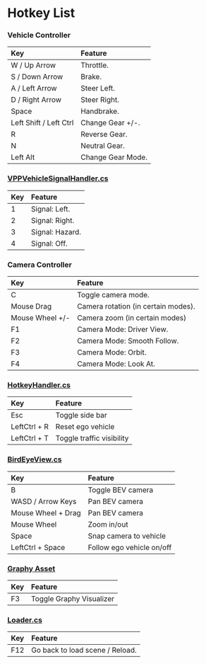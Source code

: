 # Hotkey List

### Vehicle Controller

| Key                    | Feature           |
|:-----------------------|:------------------|
| W / Up Arrow           | Throttle.         |
| S / Down Arrow         | Brake.            |
| A / Left Arrow         | Steer Left.       |
| D / Right Arrow        | Steer Right.      |
| Space                  | Handbrake.        |
| Left Shift / Left Ctrl | Change Gear +/-.  |
| R                      | Reverse Gear.     |
| N                      | Neutral Gear.     |
| Left Alt               | Change Gear Mode. |

### [VPPVehicleSignalHandler.cs](https://github.com/autowarefoundation/AWSIM-Labs/blob/main/Assets/AWSIM/Scripts/Vehicles/VPP%20Integration/VPPVehicleSignalHandler.cs)

| Key | Feature         |
|:----|:----------------|
| 1   | Signal: Left.   |
| 2   | Signal: Right.  |
| 3   | Signal: Hazard. |
| 4   | Signal: Off.    |

### Camera Controller

| Key             | Feature                             |
|:----------------|:------------------------------------|
| C               | Toggle camera mode.                 |
| Mouse Drag      | Camera rotation (in certain modes). |
| Mouse Wheel +/- | Camera zoom (in certain modes)      |
| F1              | Camera Mode: Driver View.           |
| F2              | Camera Mode: Smooth Follow.         |
| F3              | Camera Mode: Orbit.                 |
| F4              | Camera Mode: Look At.               |

### [HotkeyHandler.cs](https://github.com/autowarefoundation/AWSIM-Labs/blob/main/Assets/AWSIM/Scripts/UI/HotkeyHandler.cs)

| Key          | Feature                   |
|:-------------|:--------------------------|
| Esc          | Toggle side bar           |
| LeftCtrl + R | Reset ego vehicle         |
| LeftCtrl + T | Toggle traffic visibility |

### [BirdEyeView.cs](https://github.com/autowarefoundation/AWSIM-Labs/blob/main/Assets/AWSIM/Scripts/UI/BirdEyeView.cs)

| Key                | Feature                   |
|:-------------------|:--------------------------|
| B                  | Toggle BEV camera         |
| WASD / Arrow Keys  | Pan BEV camera            |
| Mouse Wheel + Drag | Pan BEV camera            |
| Mouse Wheel        | Zoom in/out               |
| Space              | Snap camera to vehicle    |
| LeftCtrl + Space   | Follow ego vehicle on/off |

### [Graphy Asset](https://github.com/Tayx94/graphy)

| Key | Feature                  |
|:----|:-------------------------|
| F3  | Toggle Graphy Visualizer |

### [Loader.cs](https://github.com/autowarefoundation/AWSIM-Labs/blob/main/Assets/AWSIM/Scripts/Loader/Loader.cs)

| Key | Feature                         |
|:----|:--------------------------------|
| F12 | Go back to load scene / Reload. |
